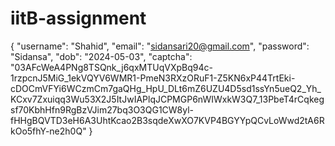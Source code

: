 # iitB-assignment

{
    "username": "Shahid",
    "email": "sidansari20@gmail.com",
    "password": "Sidansa",
    "dob": "2024-05-03",
    <!-- "photo": {}, -->
    <!-- "cv": {}, -->
    "captcha": "03AFcWeA4PNg8TSQnk_j6qxMTUqVXpBq94c-1rzpcnJ5MiG_1ekVQYV6WMR1-PmeN3RXzORuF1-Z5KN6xP44TrtEki-cDOCmVFYi6WCzmCm7gaQHg_HpU_DLt6mZ6UZU4D5sd1ssYn5ueQ2_Yh_KCxv7Zxuiqq3Wu53X2J5ItJwIAPlqJCPMGP6nWIWxkW3Q7_13PbeT4rCqkegsf70KbhHfn9RgBzVJim27bq3O3QG1CW8yl-fHHgBQVTD3eH6A3UhtKcao2B3sqdeXwXO7KVP4BGYYpQCvLoWwd2tA6RkOo5fhY-ne2h0Q"
}